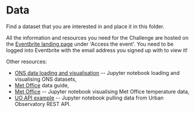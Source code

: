 # Data

Find a dataset that you are interested in and place it in this folder.

All the information and resources you need for the Challenge are hosted on the [Eventbrite landing page](https://www.eventbrite.co.uk/e/annes-student-analysis-challenge-tickets-257061817817) under 'Access the event'. You need to be logged into Eventbrite with the email address you signed up with to view it!

Other resources:
- [ONS data loading and visualisation](../exploratory/00-ons-example.ipynb) -- Jupyter notebook loading and visualising ONS datasets,
- [Met Office](./met-office-data-guide.md) data guide,
- [Met Office](../exploratory/01-met-office-temp.ipynb) -- Jupyter notebook visualising Met Office temperature data,
- [UO API example](../exploratory/02-uo-api.ipynb) -- Jupyter notebook pulling data from Urban Observatory REST API.

